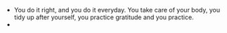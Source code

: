 - You do it right, and you do it everyday. You take care of your body, you tidy up after yourself, you practice gratitude and you practice.
- 
